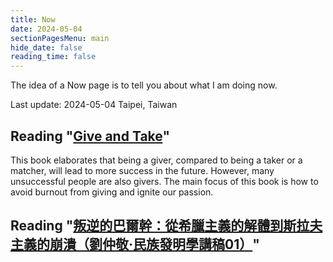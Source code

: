 ```yaml
---
title: Now
date: 2024-05-04
sectionPagesMenu: main
hide_date: false
reading_time: false
---
```


The idea of a Now page is to tell you about what I am doing now.

Last update: 2024-05-04 Taipei, Taiwan

## Reading "[Give and Take](https://www.amazon.com/Give-Take-Helping-Others-Success/dp/0143124986)"

This book elaborates that being a giver, compared to being a taker or a matcher, will lead
to more success in the future. However, many unsuccessful people are also givers. The main
focus of this book is how to avoid burnout from giving and ignite our passion.

## Reading "[叛逆的巴爾幹：從希臘主義的解體到斯拉夫主義的崩潰（劉仲敬‧民族發明學講稿01）](https://www.books.com.tw/products/0010872606)"
